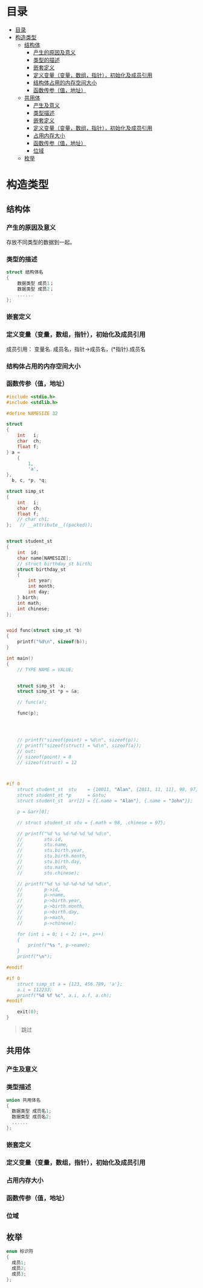 # 目录
- [目录](#目录)
- [构造类型](#构造类型)
  - [结构体](#结构体)
    - [产生的原因及意义](#产生的原因及意义)
    - [类型的描述](#类型的描述)
    - [嵌套定义](#嵌套定义)
    - [定义变量（变量，数组，指针），初始化及成员引用](#定义变量变量数组指针初始化及成员引用)
    - [结构体占用的内存空间大小](#结构体占用的内存空间大小)
    - [函数传参（值，地址）](#函数传参值地址)
  - [共用体](#共用体)
    - [产生及意义](#产生及意义)
    - [类型描述](#类型描述)
    - [嵌套定义](#嵌套定义-1)
    - [定义变量（变量，数组，指针），初始化及成员引用](#定义变量变量数组指针初始化及成员引用-1)
    - [占用内存大小](#占用内存大小)
    - [函数传参（值，地址）](#函数传参值地址-1)
    - [位域](#位域)
  - [枚举](#枚举)


# 构造类型

## 结构体

### 产生的原因及意义

存放不同类型的数据到一起。

### 类型的描述

```c
struct 结构体名
{
    数据类型 成员1；
    数据类型 成员2；
    ......
};
```



### 嵌套定义

### 定义变量（变量，数组，指针），初始化及成员引用



成员引用： 变量名. 成员名，指针->成员名，(*指针).成员名



### 结构体占用的内存空间大小



### 函数传参（值，地址）



```c
#include <stdio.h>
#include <stdlib.h>

#define NAMESIZE 32

struct
{
    int   i;
    char  ch;
    float f;
} a =
    {
        1,
        'a',
},
  b, c, *p, *q;

struct simp_st
{
    int   i;
    char  ch;
    float f;
    // char ch1;
};   // __attribute__((packed));


struct student_st
{
    int  id;
    char name[NAMESIZE];
    // struct birthday_st birth;
    struct birthday_st
    {
        int year;
        int month;
        int day;
    } birth;
    int math;
    int chinese;
};


void func(struct simp_st *b)
{
    printf("%d\n", sizeof(b));
}

int main()
{
    // TYPE NAME = VALUE;


    struct simp_st  a;
    struct simp_st *p = &a;

    // func(a);

    func(p);




    // printf("sizeof(point) = %d\n", sizeof(p));
    // printf("sizeof(struct) = %d\n", sizeof(a));
    // out:
    // sizeof(point) = 8
    // sizeof(struct) = 12



#if 0
    struct student_st  stu    = {10011, "Alan", {2011, 11, 11}, 98, 97};
    struct student_st *p      = &stu;
    struct student_st  arr[2] = {{.name = "Alan"}, {.name = "John"}};

    p = &arr[0];

    // struct student_st stu = {.math = 98, .chinese = 97};

    // printf("%d %s %d-%d-%d %d %d\n",
    //        stu.id,
    //        stu.name,
    //        stu.birth.year,
    //        stu.birth.month,
    //        stu.birth.day,
    //        stu.math,
    //        stu.chinese);

    // printf("%d %s %d-%d-%d %d %d\n",
    //        p->id,
    //        p->name,
    //        p->birth.year,
    //        p->birth.month,
    //        p->birth.day,
    //        p->math,
    //        p->chinese);

    for (int i = 0; i < 2; i++, p++)
    {
        printf("%s ", p->name);
    }
    printf("\n");

#endif

#if 0
    struct simp_st a = {123, 456.789, 'a'};
    a.i = 112233;
    printf("%d %f %c", a.i, a.f, a.ch);
#endif

    exit(0);
}
```





> 跳过

## 共用体

### 产生及意义

### 类型描述

```c
union 共用体名
{
  数据类型 成员名1;
  数据类型 成员名2;
  ......
};
```



### 嵌套定义

### 定义变量（变量，数组，指针），初始化及成员引用

### 占用内存大小

### 函数传参（值，地址）

### 位域







## 枚举

```c
enum 标识符
{
  成员1;
  成员2;
  成员3;
};
```

